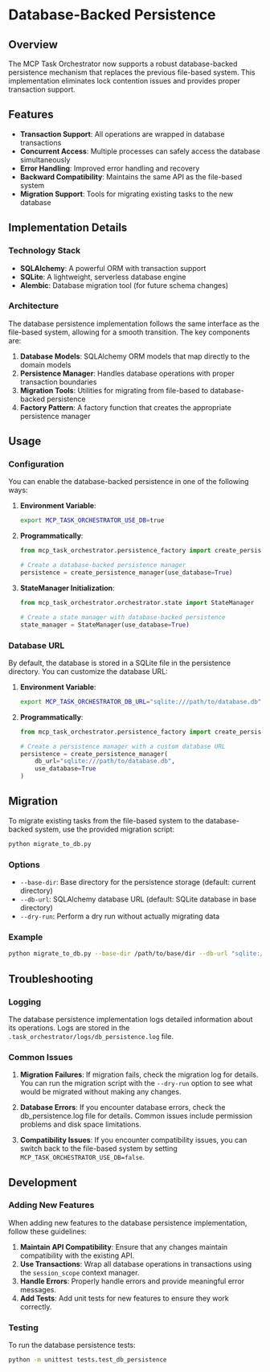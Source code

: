 # Database-Backed Persistence

## Overview

The MCP Task Orchestrator now supports a robust database-backed persistence mechanism that replaces the previous file-based system. This implementation eliminates lock contention issues and provides proper transaction support.

## Features

- **Transaction Support**: All operations are wrapped in database transactions
- **Concurrent Access**: Multiple processes can safely access the database simultaneously
- **Error Handling**: Improved error handling and recovery
- **Backward Compatibility**: Maintains the same API as the file-based system
- **Migration Support**: Tools for migrating existing tasks to the new database

## Implementation Details

### Technology Stack

- **SQLAlchemy**: A powerful ORM with transaction support
- **SQLite**: A lightweight, serverless database engine
- **Alembic**: Database migration tool (for future schema changes)

### Architecture

The database persistence implementation follows the same interface as the file-based system, allowing for a smooth transition. The key components are:

1. **Database Models**: SQLAlchemy ORM models that map directly to the domain models
2. **Persistence Manager**: Handles database operations with proper transaction boundaries
3. **Migration Tools**: Utilities for migrating from file-based to database-backed persistence
4. **Factory Pattern**: A factory function that creates the appropriate persistence manager

## Usage

### Configuration

You can enable the database-backed persistence in one of the following ways:

1. **Environment Variable**:

   ```bash
   export MCP_TASK_ORCHESTRATOR_USE_DB=true
   ```

2. **Programmatically**:

   ```python
   from mcp_task_orchestrator.persistence_factory import create_persistence_manager
   
   # Create a database-backed persistence manager
   persistence = create_persistence_manager(use_database=True)
   ```

3. **StateManager Initialization**:

   ```python
   from mcp_task_orchestrator.orchestrator.state import StateManager
   
   # Create a state manager with database-backed persistence
   state_manager = StateManager(use_database=True)
   ```

### Database URL

By default, the database is stored in a SQLite file in the persistence directory. You can customize the database URL:

1. **Environment Variable**:

   ```bash
   export MCP_TASK_ORCHESTRATOR_DB_URL="sqlite:///path/to/database.db"
   ```

2. **Programmatically**:

   ```python
   from mcp_task_orchestrator.persistence_factory import create_persistence_manager
   
   # Create a persistence manager with a custom database URL
   persistence = create_persistence_manager(
       db_url="sqlite:///path/to/database.db",
       use_database=True
   )
   ```

## Migration

To migrate existing tasks from the file-based system to the database-backed system, use the provided migration script:

```bash
python migrate_to_db.py
```

### Options

- `--base-dir`: Base directory for the persistence storage (default: current directory)
- `--db-url`: SQLAlchemy database URL (default: SQLite database in base directory)
- `--dry-run`: Perform a dry run without actually migrating data

### Example

```bash
python migrate_to_db.py --base-dir /path/to/base/dir --db-url "sqlite:///path/to/database.db"
```

## Troubleshooting

### Logging

The database persistence implementation logs detailed information about its operations. Logs are stored in the `.task_orchestrator/logs/db_persistence.log` file.

### Common Issues

1. **Migration Failures**: If migration fails, check the migration log for details. You can run the migration script with the `--dry-run` option to see what would be migrated without making any changes.

2. **Database Errors**: If you encounter database errors, check the db_persistence.log file for details. Common issues include permission problems and disk space limitations.

3. **Compatibility Issues**: If you encounter compatibility issues, you can switch back to the file-based system by setting `MCP_TASK_ORCHESTRATOR_USE_DB=false`.

## Development

### Adding New Features

When adding new features to the database persistence implementation, follow these guidelines:

1. **Maintain API Compatibility**: Ensure that any changes maintain compatibility with the existing API.
2. **Use Transactions**: Wrap all database operations in transactions using the `session_scope` context manager.
3. **Handle Errors**: Properly handle errors and provide meaningful error messages.
4. **Add Tests**: Add unit tests for new features to ensure they work correctly.

### Testing

To run the database persistence tests:

```bash
python -m unittest tests.test_db_persistence
```
